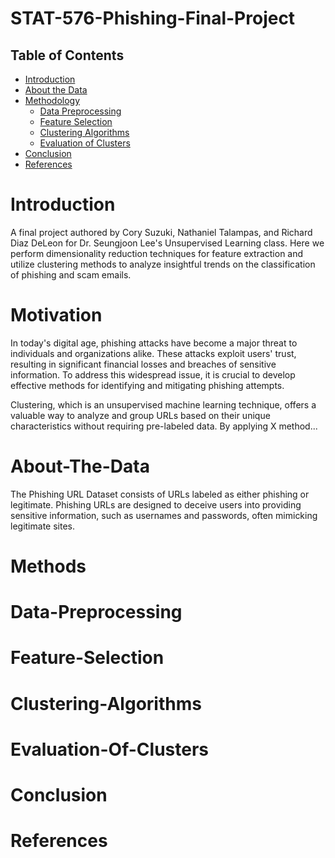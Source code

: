 # STAT-576-Phishing-Final-Project

## Table of Contents
- [Introduction](#Introduction)
- [About the Data](#About-The-Data)
- [Methodology](#Methods)
  - [Data Preprocessing](#Data-Preprocessing)
  - [Feature Selection](#Feature-Selection)
  - [Clustering Algorithms](#Clustering-Algorithms)
  - [Evaluation of Clusters](#Evaluation-Of-Clusters)
- [Conclusion](#Conclusion)
- [References](#References)


# Introduction
A final project authored by Cory Suzuki, Nathaniel Talampas, and Richard Diaz DeLeon for Dr. Seungjoon Lee's Unsupervised Learning class. Here we perform dimensionality reduction techniques for feature extraction and utilize clustering methods to analyze insightful trends on the classification of phishing and scam emails.

# Motivation
In today's digital age, phishing attacks have become a major threat to individuals and organizations alike. These attacks exploit users' trust, resulting in significant financial losses and breaches of sensitive information. To address this widespread issue, it is crucial to develop effective methods for identifying and mitigating phishing attempts.

Clustering, which is an unsupervised machine learning technique, offers a valuable way to analyze and group URLs based on their unique characteristics without requiring pre-labeled data. By applying X method...


# About-The-Data
The Phishing URL Dataset consists of URLs labeled as either phishing or legitimate. Phishing URLs are designed to deceive users into providing sensitive information, such as usernames and passwords, often mimicking legitimate sites.

# Methods

# Data-Preprocessing

# Feature-Selection

# Clustering-Algorithms

# Evaluation-Of-Clusters

# Conclusion

# References





